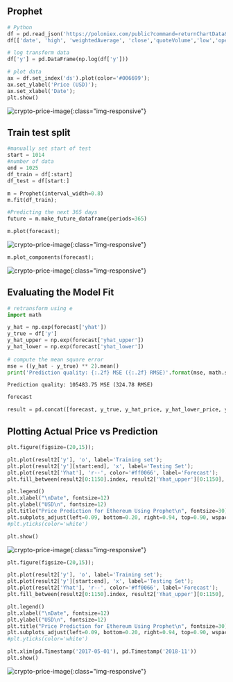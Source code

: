 
## Prophet


```python
# Python
df = pd.read_json('https://poloniex.com/public?command=returnChartData&currencyPair=USDT_ETH&start=1438992000&end=9999999999&period=86400')
df[['date', 'high', 'weightedAverage', 'close','quoteVolume','low','open','volume']]
```


```python
# log transform data
df['y'] = pd.DataFrame(np.log(df['y']))

# plot data
ax = df.set_index('ds').plot(color='#006699');
ax.set_ylabel('Price (USD)');
ax.set_xlabel('Date');
plt.show()
```

![crypto-price-image](/images/ta/output_2_0.png){:class="img-responsive"}


## Train test split


```python
#manually set start of test
start = 1014
#number of data
end = 1025
df_train = df[:start]
df_test = df[start:]
```


```python
m = Prophet(interval_width=0.8)
m.fit(df_train);

#Predicting the next 365 days
future = m.make_future_dataframe(periods=365)
```


```python
m.plot(forecast);
```

![crypto-price-image](/images/ta/output_6_0.png){:class="img-responsive"}



```python
m.plot_components(forecast);
```

![crypto-price-image](/images/ta/output_7_0.png){:class="img-responsive"}


## Evaluating the Model Fit


```python
# retransform using e
import math

y_hat = np.exp(forecast['yhat'])
y_true = df['y']
y_hat_upper = np.exp(forecast['yhat_upper'])
y_hat_lower = np.exp(forecast['yhat_lower'])
 
# compute the mean square error
mse = ((y_hat - y_true) ** 2).mean()
print('Prediction quality: {:.2f} MSE ({:.2f} RMSE)'.format(mse, math.sqrt(mse)))
```

    Prediction quality: 105483.75 MSE (324.78 RMSE)



```python
forecast
```


```python
result = pd.concat([forecast, y_true, y_hat_price, y_hat_lower_price, y_hat_upper_price], axis=1)
```

## Plotting Actual Price vs Prediction


```python
plt.figure(figsize=(20,15));

plt.plot(result2['y'], 'o', label='Training set');
plt.plot(result2['y'][start:end], 'x', label='Testing Set');
plt.plot(result2['Yhat'], 'r--', color='#ff0066', label='Forecast');
plt.fill_between(result2[0:1150].index, result2['Yhat_upper'][0:1150], result2['Yhat_lower'][0:1150], color='#ff0066', alpha=0.25, label='Upper and Lower Forecast');

plt.legend()
plt.xlabel("\nDate", fontsize=12)
plt.ylabel("USD\n", fontsize=12)
plt.title("Price Prediction for Ethereum Using Prophet\n", fontsize=30)
plt.subplots_adjust(left=0.09, bottom=0.20, right=0.94, top=0.90, wspace=0.2, hspace=0)
#plt.yticks(color='white')

plt.show()
```

![crypto-price-image](/images/ta/output_13_0.png){:class="img-responsive"}



```python
plt.figure(figsize=(20,15));

plt.plot(result2['y'], 'o', label='Training set');
plt.plot(result2['y'][start:end], 'x', label='Testing Set');
plt.plot(result2['Yhat'], 'r--', color='#ff0066', label='Forecast');
plt.fill_between(result2[0:1150].index, result2['Yhat_upper'][0:1150], result2['Yhat_lower'][0:1150], color='#ff0066', alpha=0.25, label='Upper and Lower Forecast');

plt.legend()
plt.xlabel("\nDate", fontsize=12)
plt.ylabel("USD\n", fontsize=12)
plt.title("Price Prediction for Ethereum Using Prophet\n", fontsize=30)
plt.subplots_adjust(left=0.09, bottom=0.20, right=0.94, top=0.90, wspace=0.2, hspace=0)
#plt.yticks(color='white')

plt.xlim(pd.Timestamp('2017-05-01'), pd.Timestamp('2018-11'))
plt.show()
```

![crypto-price-image](/images/ta/output_14_0.png){:class="img-responsive"}

